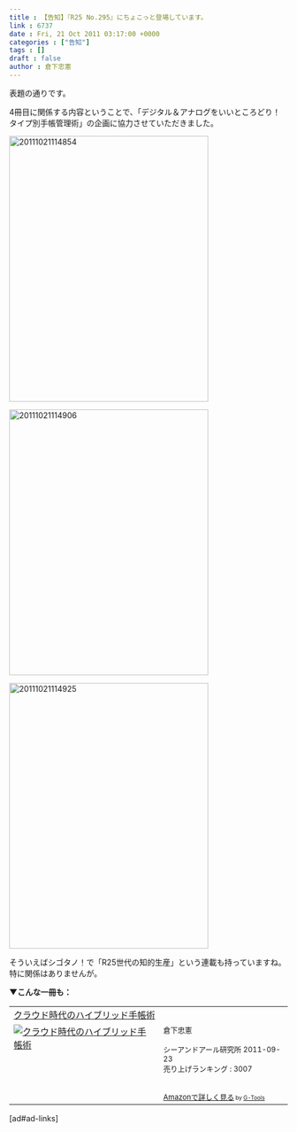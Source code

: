 ```yaml
---
title : 【告知】『R25 No.295』にちょこっと登場しています。
link : 6737
date : Fri, 21 Oct 2011 03:17:00 +0000
categories : ["告知"]
tags : []
draft : false
author : 倉下忠憲
---
```


表題の通りです。

4冊目に関係する内容ということで、「デジタル＆アナログをいいところどり！タイプ別手帳管理術」の企画に協力させていただきました。

<a href="https://rashita.net/blog/wp-content/uploads/2011/10/20111021114854.jpg"><img src="https://rashita.net/blog/wp-content/uploads/2011/10/20111021114854.jpg" alt="20111021114854" title="20111021114854" width="360" height="480" class="alignnone size-full wp-image-6738" /></a>

<a href="https://rashita.net/blog/wp-content/uploads/2011/10/20111021114906.jpg"><img src="https://rashita.net/blog/wp-content/uploads/2011/10/20111021114906.jpg" alt="20111021114906" title="20111021114906" width="360" height="480" class="alignnone size-full wp-image-6739" /></a>

<a href="https://rashita.net/blog/wp-content/uploads/2011/10/20111021114925.jpg"><img src="https://rashita.net/blog/wp-content/uploads/2011/10/20111021114925.jpg" alt="20111021114925" title="20111021114925" width="360" height="480" class="alignnone size-full wp-image-6740" /></a>

そういえばシゴタノ！で「R25世代の知的生産」という連載も持っていますね。特に関係はありませんが。

<strong>▼こんな一冊も：</strong>
<table  border="0" cellpadding="5"><tr><td colspan="2"><a href="http://www.amazon.co.jp/%E3%82%AF%E3%83%A9%E3%82%A6%E3%83%89%E6%99%82%E4%BB%A3%E3%81%AE%E3%83%8F%E3%82%A4%E3%83%96%E3%83%AA%E3%83%83%E3%83%89%E6%89%8B%E5%B8%B3%E8%A1%93-%E5%80%89%E4%B8%8B%E5%BF%A0%E6%86%B2/dp/4863540914%3FSubscriptionId%3D15SMZCTB9V8NGR2TW082%26tag%3Drashita1000-22%26linkCode%3Dxm2%26camp%3D2025%26creative%3D165953%26creativeASIN%3D4863540914" target="_blank">クラウド時代のハイブリッド手帳術</a><img src="http://www.assoc-amazon.jp/e/ir?t=rashita1000-22&l=ur2&o=9" width="1" height="1" style="border: none;" alt="" /></td></tr><tr><td valign="top"><a href="http://www.amazon.co.jp/%E3%82%AF%E3%83%A9%E3%82%A6%E3%83%89%E6%99%82%E4%BB%A3%E3%81%AE%E3%83%8F%E3%82%A4%E3%83%96%E3%83%AA%E3%83%83%E3%83%89%E6%89%8B%E5%B8%B3%E8%A1%93-%E5%80%89%E4%B8%8B%E5%BF%A0%E6%86%B2/dp/4863540914%3FSubscriptionId%3D15SMZCTB9V8NGR2TW082%26tag%3Drashita1000-22%26linkCode%3Dxm2%26camp%3D2025%26creative%3D165953%26creativeASIN%3D4863540914" target="_blank"><img src="http://ecx.images-amazon.com/images/I/51f4RT2URdL._SL160_.jpg" border="0" alt="クラウド時代のハイブリッド手帳術" /></a></td><td valign="top"><font size="-1">倉下忠憲 <br /><br />シーアンドアール研究所  2011-09-23<br />売り上げランキング : 3007<br /><br /><br /><a href="http://www.amazon.co.jp/%E3%82%AF%E3%83%A9%E3%82%A6%E3%83%89%E6%99%82%E4%BB%A3%E3%81%AE%E3%83%8F%E3%82%A4%E3%83%96%E3%83%AA%E3%83%83%E3%83%89%E6%89%8B%E5%B8%B3%E8%A1%93-%E5%80%89%E4%B8%8B%E5%BF%A0%E6%86%B2/dp/4863540914%3FSubscriptionId%3D15SMZCTB9V8NGR2TW082%26tag%3Drashita1000-22%26linkCode%3Dxm2%26camp%3D2025%26creative%3D165953%26creativeASIN%3D4863540914" target="_blank">Amazonで詳しく見る</a></font><font size="-2"> by <a href="http://www.goodpic.com/mt/aws/index.html" >G-Tools</a></font></td></tr></table>
[ad#ad-links]